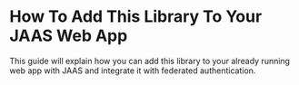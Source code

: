 # How To Add This Library To Your JAAS Web App

This guide will explain how you can add this library to your already running web app with JAAS and integrate it with federated authentication.